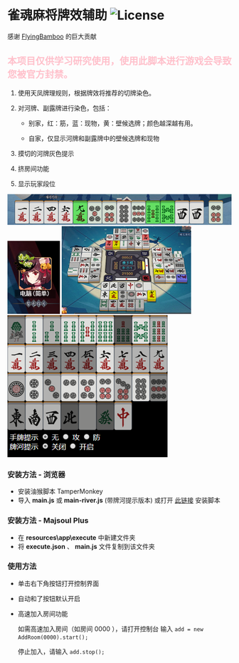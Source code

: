 # 雀魂麻将牌效辅助 ![License](https://img.shields.io/github/license/Fr0stbyteR/majsoul-helper.svg)
感谢 [FlyingBamboo](https://github.com/FlyingBamboo) 的巨大贡献

## <b style="color: pink">本项目仅供学习研究使用，使用此脚本进行游戏会导致您被官方封禁。</b>

1. 使用天凤牌理规则，根据牌效将推荐的切牌染色。

2. 对河牌、副露牌进行染色，包括：

   - 别家，红：筋，蓝：现物，黄：壁候选牌；颜色越深越有用。

   - 自家，仅显示河牌和副露牌中的壁候选牌和现物

3. 摸切的河牌灰色提示

4. 挤房间功能

5. 显示玩家段位

  ![Demo](./example1.png)
  ![Demo](./example2.png)
  ![Demo](./example3.png)
  ![Demo](./example4.png)

### 安装方法 - 浏览器
- 安装油猴脚本 TamperMonkey 
- 导入 **main.js** 或 **main-river.js** (带牌河提示版本) 或打开 [此链接](https://greasyfork.org/scripts/378059-majsoul-helper) 安装脚本

### 安装方法 - Majsoul Plus
- 在 **resources\app\execute** 中新建文件夹
- 将 **execute.json** 、 **main.js** 文件复制到该文件夹

### 使用方法
- 单击右下角按钮打开控制界面

- 自动和了按钮默认开启

- 高速加入房间功能

  如需高速加入房间（如房间 0000 ），请打开控制台 输入 `add = new AddRoom(0000).start();`

  停止加入，请输入 `add.stop();`
